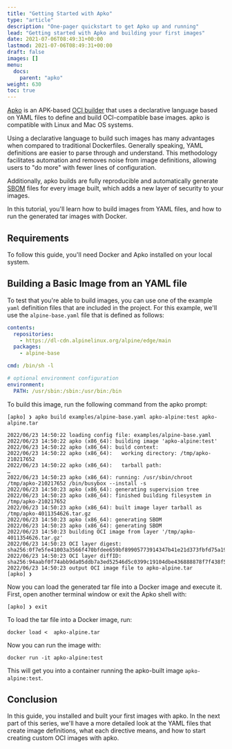 ```yaml
---
title: "Getting Started with Apko"
type: "article"
description: "One-pager quickstart to get Apko up and running"
lead: "Getting started with Apko and building your first images"
date: 2021-07-06T08:49:31+00:00
lastmod: 2021-07-06T08:49:31+00:00
draft: false
images: []
menu:
  docs:
    parent: "apko"
weight: 630
toc: true
---
```


[Apko](http://github.com/chainguard-dev/apko) is an APK-based [OCI builder](https://opencontainers.org/) that uses a declarative language based on YAML files to define and build OCI-compatible base images. apko is compatible with Linux and Mac OS systems.

Using a declarative language to build such images has many advantages when compared to traditional Dockerfiles. Generally speaking, YAML definitions are easier to parse through and understand. This methodology facilitates automation and removes noise from image definitions, allowing users to "do more" with fewer lines of configuration.

Additionally, apko builds are fully reproducible and automatically generate [SBOM](https://en.wikipedia.org/wiki/Software_supply_chain) files for every image built, which adds a new layer of security to your images.

In this tutorial, you'll learn how to build images from YAML files, and how to run the generated tar images with Docker.

## Requirements

To follow this guide, you'll need Docker and Apko installed on your local system.

## Building a Basic Image from an YAML file

To test that you're able to build images, you can use one of the example `yaml` definition files that are included in the project. For this example, we'll use the `alpine-base.yaml` file that is defined as follows:

```yaml
contents:
  repositories:
    - https://dl-cdn.alpinelinux.org/alpine/edge/main
  packages:
    - alpine-base

cmd: /bin/sh -l

# optional environment configuration
environment:
  PATH: /usr/sbin:/sbin:/usr/bin:/bin

```

To build this image, run the following command from the apko prompt:

```shell
[apko] ❯ apko build examples/alpine-base.yaml apko-alpine:test apko-alpine.tar
```

```shell
2022/06/23 14:50:22 loading config file: examples/alpine-base.yaml
2022/06/23 14:50:22 apko (x86_64): building image 'apko-alpine:test'
2022/06/23 14:50:22 apko (x86_64): build context:
2022/06/23 14:50:22 apko (x86_64):   working directory: /tmp/apko-210217652
2022/06/23 14:50:22 apko (x86_64):   tarball path:
…
2022/06/23 14:50:23 apko (x86_64): running: /usr/sbin/chroot /tmp/apko-210217652 /bin/busybox --install -s
2022/06/23 14:50:23 apko (x86_64): generating supervision tree
2022/06/23 14:50:23 apko (x86_64): finished building filesystem in /tmp/apko-210217652
2022/06/23 14:50:23 apko (x86_64): built image layer tarball as /tmp/apko-4011354626.tar.gz
2022/06/23 14:50:23 apko (x86_64): generating SBOM
2022/06/23 14:50:23 apko (x86_64): generating SBOM
2022/06/23 14:50:23 building OCI image from layer '/tmp/apko-4011354626.tar.gz'
2022/06/23 14:50:23 OCI layer digest: sha256:0f7e5fe41003a3566f470bfdee659bf89905773914347b41e21d373fbfd75a19
2022/06/23 14:50:23 OCI layer diffID: sha256:94aabf0f74abb9da05ddb7a3ed52546d5c0399c19104dbe436888878f7f438f5
2022/06/23 14:50:23 output OCI image file to apko-alpine.tar
[apko] ❯

```

Now you can load the generated tar file into a Docker image and execute it. First, open another terminal window or exit the Apko shell with:

```shell
[apko] ❯ exit
```

To load the tar file into a Docker image, run:

```shell
docker load <  apko-alpine.tar
```

Now you can run the image with:

```shell
docker run -it apko-alpine:test
```

This will get you into a container running the apko-built image `apko-alpine:test`.

## Conclusion

In this guide, you installed and built your first images with apko. In the next part of this series, we'll have a more detailed look at the YAML files that create image definitions, what each directive means, and how to start creating custom OCI images with apko.

